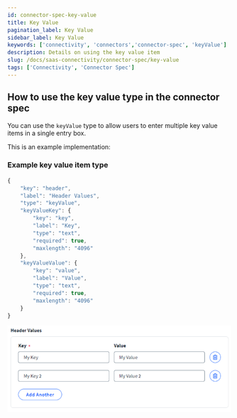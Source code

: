 ```yaml
---
id: connector-spec-key-value
title: Key Value
pagination_label: Key Value
sidebar_label: Key Value
keywords: ['connectivity', 'connectors','connector-spec', 'keyValue']
description: Details on using the key value item
slug: /docs/saas-connectivity/connector-spec/key-value
tags: ['Connectivity', 'Connector Spec']
---
```


## How to use the key value type in the connector spec
You can use the `keyValue` type to allow users to enter multiple key value items in a single entry box. 

This is an example implementation:

### Example key value item type

```javascript
{
    "key": "header",
    "label": "Header Values",
    "type": "keyValue",
    "keyValueKey": {
        "key": "key",
        "label": "Key",
        "type": "text",
        "required": true,
        "maxlength": "4096"
    },
    "keyValueValue": {
        "key": "value",
        "label": "Value",
        "type": "text",
        "required": true,
        "maxlength": "4096"
    }
}
```
![list input type](../img/keyValue.png)
